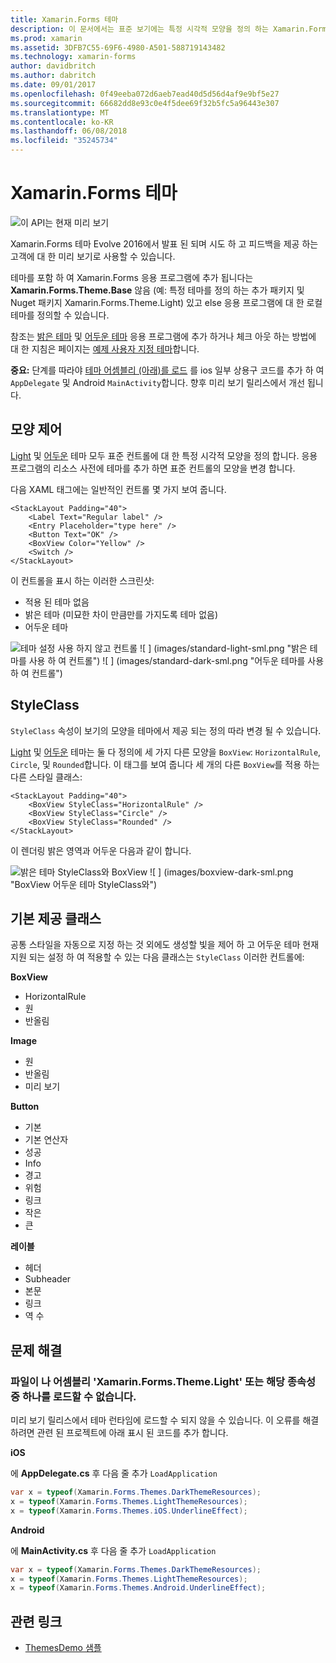 ```yaml
---
title: Xamarin.Forms 테마
description: 이 문서에서는 표준 보기에는 특정 시각적 모양을 정의 하는 Xamarin.Forms 테마를 소개 합니다.
ms.prod: xamarin
ms.assetid: 3DFB7C55-69F6-4980-A501-588719143482
ms.technology: xamarin-forms
author: davidbritch
ms.author: dabritch
ms.date: 09/01/2017
ms.openlocfilehash: 0f49eeba072d6aeb7ead40d5d56d4af9e9bf5e27
ms.sourcegitcommit: 66682dd8e93c0e4f5dee69f32b5fc5a96443e307
ms.translationtype: MT
ms.contentlocale: ko-KR
ms.lasthandoff: 06/08/2018
ms.locfileid: "35245734"
---
```

# <a name="xamarinforms-themes"></a>Xamarin.Forms 테마

![](~/media/shared/preview.png "이 API는 현재 미리 보기")

Xamarin.Forms 테마 Evolve 2016에서 발표 된 되며 시도 하 고 피드백을 제공 하는 고객에 대 한 미리 보기로 사용할 수 있습니다.

테마를 포함 하 여 Xamarin.Forms 응용 프로그램에 추가 됩니다는 **Xamarin.Forms.Theme.Base** 않음 (예: 특정 테마를 정의 하는 추가 패키지 및 Nuget 패키지 Xamarin.Forms.Theme.Light) 있고 else 응용 프로그램에 대 한 로컬 테마를 정의할 수 있습니다.

참조는 [밝은 테마](light.md) 및 [어두운 테마](dark.md) 응용 프로그램에 추가 하거나 체크 아웃 하는 방법에 대 한 지침은 페이지는 [예제 사용자 지정 테마](custom.md)합니다.

**중요:** 단계를 따라야 [테마 어셈블리 (아래)를 로드](#loadtheme) 를 ios 일부 상용구 코드를 추가 하 여 `AppDelegate` 및 Android `MainActivity`합니다. 향후 미리 보기 릴리스에서 개선 됩니다.


## <a name="control-appearance"></a>모양 제어

[Light](light.md) 및 [어두운](dark.md) 테마 모두 표준 컨트롤에 대 한 특정 시각적 모양을 정의 합니다. 응용 프로그램의 리소스 사전에 테마를 추가 하면 표준 컨트롤의 모양을 변경 합니다.

다음 XAML 태그에는 일반적인 컨트롤 몇 가지 보여 줍니다.

```xaml
<StackLayout Padding="40">
    <Label Text="Regular label" />
    <Entry Placeholder="type here" />
    <Button Text="OK" />
    <BoxView Color="Yellow" />
    <Switch />
</StackLayout>
```

이 컨트롤을 표시 하는 이러한 스크린샷:

* 적용 된 테마 없음
* 밝은 테마 (미묘한 차이 만큼만를 가지도록 테마 없음)
* 어두운 테마

![](images/standard-none-sml.png "테마 설정 사용 하지 않고 컨트롤") ![ ] (images/standard-light-sml.png "밝은 테마를 사용 하 여 컨트롤") ![ ] (images/standard-dark-sml.png "어두운 테마를 사용 하 여 컨트롤")

<a name="styleclass" />

## <a name="styleclass"></a>StyleClass

`StyleClass` 속성이 보기의 모양을 테마에서 제공 되는 정의 따라 변경 될 수 있습니다.

[Light](light.md) 및 [어두운](dark.md) 테마는 둘 다 정의에 세 가지 다른 모양을 `BoxView`: `HorizontalRule`, `Circle`, 및 `Rounded`합니다. 이 태그를 보여 줍니다 세 개의 다른 `BoxView`를 적용 하는 다른 스타일 클래스:

```xaml
<StackLayout Padding="40">
    <BoxView StyleClass="HorizontalRule" />
    <BoxView StyleClass="Circle" />
    <BoxView StyleClass="Rounded" />
</StackLayout>
```

이 렌더링 밝은 영역과 어두운 다음과 같이 합니다.

![](images/boxview-light-sml.png "밝은 테마 StyleClass와 BoxView") ![ ] (images/boxview-dark-sml.png "BoxView 어두운 테마 StyleClass와")

<a name="builtin" />

## <a name="built-in-classes"></a>기본 제공 클래스

공통 스타일을 자동으로 지정 하는 것 외에도 생성할 빛을 제어 하 고 어두운 테마 현재 지원 되는 설정 하 여 적용할 수 있는 다음 클래스는 `StyleClass` 이러한 컨트롤에:

**BoxView**

* HorizontalRule
* 원
* 반올림

**Image**

* 원
* 반올림
* 미리 보기

**Button**

* 기본
* 기본 연산자
* 성공
* Info
* 경고
* 위험
* 링크
* 작은
* 큰

**레이블**

* 헤더
* Subheader
* 본문
* 링크
* 역 수


## <a name="troubleshooting"></a>문제 해결

<a name="loadtheme" />

### <a name="could-not-load-file-or-assembly-xamarinformsthemelight-or-one-of-its-dependencies"></a>파일이 나 어셈블리 'Xamarin.Forms.Theme.Light' 또는 해당 종속성 중 하나를 로드할 수 없습니다.

미리 보기 릴리스에서 테마 런타임에 로드할 수 되지 않을 수 있습니다. 이 오류를 해결 하려면 관련 된 프로젝트에 아래 표시 된 코드를 추가 합니다.

**iOS**

에 **AppDelegate.cs** 후 다음 줄 추가 `LoadApplication`

```csharp
var x = typeof(Xamarin.Forms.Themes.DarkThemeResources);
x = typeof(Xamarin.Forms.Themes.LightThemeResources);
x = typeof(Xamarin.Forms.Themes.iOS.UnderlineEffect);
```

**Android**

에 **MainActivity.cs** 후 다음 줄 추가 `LoadApplication`

```csharp
var x = typeof(Xamarin.Forms.Themes.DarkThemeResources);
x = typeof(Xamarin.Forms.Themes.LightThemeResources);
x = typeof(Xamarin.Forms.Themes.Android.UnderlineEffect);
```


## <a name="related-links"></a>관련 링크

- [ThemesDemo 샘플](https://github.com/xamarin/xamarin-forms-samples/tree/master/Themes/ThemesDemo)
